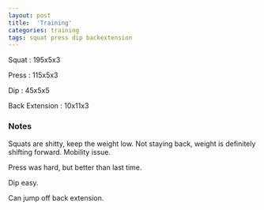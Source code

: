 ```yaml
---
layout: post
title:  'Training'
categories: training
tags: squat press dip backextension
---
```


Squat       :   195x5x3

Press       :   115x5x3

Dip         :   45x5x5

Back Extension  :   10x11x3

### Notes

Squats are shitty, keep the weight low. Not staying back, weight is definitely shifting
forward. Mobility issue.

Press was hard, but better than last time.

Dip easy.

Can jump off back extension.
